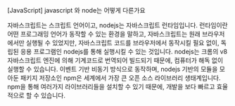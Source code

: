 <!--
파일 이름은 날짜-카테고리 (예시: 2021-03-21-network.md)
-->

[JavaScript] javascript 와 node는 어떻게 다른가요

자바스크립트는 스크립트 언어이고, nodejs는 자바스크립트 런타임입니다. 런타임이란 어떤 프로그래밍 언어가 동작할 수 있는 환경을 말하고, 자바스크립트는 원래 브라우저에서만 실행될 수 있었지만, 자바스크립트 코드를 브라우저에서 동작시킬 필요 없이, 독립된 응용 프로그램인 nodejs를 통해 실행시킬 수 있는 것입니다. nodejs는 크롬의 v8 자바스크립트 엔진에 의해 기계코드로 번역되어 빌드되기 때문에, 컴퓨터가 해독 없이 실행할 수 있습니다. 이벤트 기반 비동기 방식으로 동작하며, nodejs 기반의 모듈을 모아둔 패키지 저장소인 npm은 세계에서 가장 큰 오픈 소스 라이브러리 생태계입니다. npm을 통해 여러가지 라이브러리들을 설치할 수 있기 때문에, 개발을 보다 빠르고 효율적으로 할 수 있습니다.
